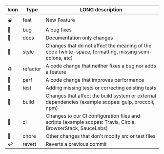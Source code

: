 | Icon | Type     | LONG description                                                                                            |
|------|----------|-------------------------------------------------------------------------------------------------------------|
| ⛲   | feat     | New Feature                                                                                                 |
| 🐛   | bug      | A bug fixes                                                                                                 |
| 📓   | docs     | Documentation only changes                                                                                  |
| 👗   | style    | Changes that do not affect the meaning of the code (white-space, formatting, missing semi-colons, etc)      |
| ♻    | refactor | A code change that neither fixes a bug nor adds a feature                                                   |
| 🚅   | perf     | A code change that improves performance                                                                     |
| 🧪   | test     | Adding missing tests or correcting existing tests                                                           |
| 👷   | build    | Changes that affect the build system or external dependencies (example scopes: gulp, broccoli, npm)         |
| 🌊   | ci       | Changes to our CI configuration files and scripts (example scopes: Travis, Circle, BrowserStack, SauceLabs) |
| 🧽   | chore    | Other changes that don't modify src or test files                                                           |
| ↩️   | revert   | Reverts a previous commit                                                                                   |
